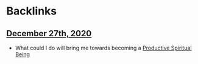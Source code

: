 
# Backlinks
## [December 27th, 2020](<December 27th, 2020.md>)
- What could I do will bring me towards becoming a [Productive Spiritual Being](<Productive Spiritual Being.md>)

